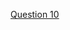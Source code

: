 [Question 10](https://www.linkedin.com/posts/vidhi-sharma426_sql-dataanalytics-traveltech-activity-7246031116741025792-NTph?utm_source=share&utm_medium=member_desktop)
